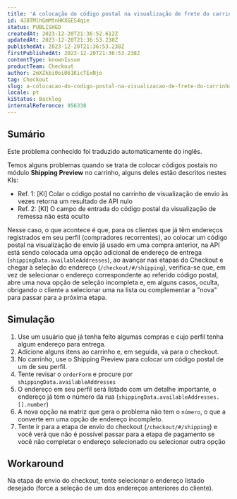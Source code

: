 ```yaml
---
title: 'A colocação do código postal na visualização de frete do carrinho está duplicando as opções de endereço para clientes recorrentes'
id: 4J8TMlhGmMtnHKXGES4qie
status: PUBLISHED
createdAt: 2023-12-20T21:36:52.612Z
updatedAt: 2023-12-20T21:36:53.238Z
publishedAt: 2023-12-20T21:36:53.238Z
firstPublishedAt: 2023-12-20T21:36:53.238Z
contentType: knownIssue
productTeam: Checkout
author: 2mXZkbi0oi061KicTExNjo
tag: Checkout
slug: a-colocacao-do-codigo-postal-na-visualizacao-de-frete-do-carrinho-esta-duplicando-as-opcoes-de-endereco-para-clientes-recorrentes
locale: pt
kiStatus: Backlog
internalReference: 956338
---
```


## Sumário

<div class="alert alert-info">
  <p>Este problema conhecido foi traduzido automaticamente do inglês.</p>
</div>


Temos alguns problemas quando se trata de colocar códigos postais no módulo **Shipping Preview** no carrinho, alguns deles estão descritos nestes KIs:


- Ref. 1: [KI] Colar o código postal no carrinho de visualização de envio às vezes retorna um resultado de API nulo
- Ref. 2: [KI] O campo de entrada do código postal da visualização de remessa não está oculto

Nesse caso, o que acontece é que, para os clientes que já têm endereços registrados em seu perfil (compradores recorrentes), ao colocar um código postal na visualização de envio já usado em uma compra anterior, na API está sendo colocada uma opção adicional de endereço de entrega (`shippingData.availableAddresses`), ao avançar nas etapas do Checkout e chegar à seleção do endereço (`/checkout/#/shipping`), verifica-se que, em vez de selecionar o endereço correspondente ao referido código postal, abre uma nova opção de seleção incompleta e, em alguns casos, oculta, obrigando o cliente a selecionar uma na lista ou complementar a "nova" para passar para a próxima etapa.

## Simulação



1. Use um usuário que já tenha feito algumas compras e cujo perfil tenha algum endereço para entrega.
2. Adicione alguns itens ao carrinho e, em seguida, vá para o checkout.
3. No carrinho, use o Shipping Preview para colocar um código postal de um de seu perfil.
  1. Tente revisar o `orderForm` e procure por `shippingData.availableAddresses`
  2. O endereço em seu perfil será listado com um detalhe importante, o endereço já tem o número da rua (`shippingData.availableAddresses.[].number`)
  3. A nova opção na matriz que gera o problema não tem o `número`, o que a converte em uma opção de endereço incompleto.
4. Tente ir para a etapa de envio do checkout (`/checkout/#/shipping`) e você verá que não é possível passar para a etapa de pagamento se você não completar o endereço selecionado ou selecionar outra opção

## Workaround


Na etapa de envio do checkout, tente selecionar o endereço listado desejado (force a seleção de um dos endereços anteriores do cliente).






